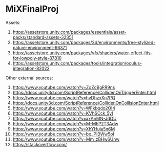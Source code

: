 # MiXFinalProj

Assets:

1. https://assetstore.unity.com/packages/essentials/asset-packs/standard-assets-32351
2. https://assetstore.unity.com/packages/3d/environments/free-stylized-nature-environment-96371
3. https://assetstore.unity.com/packages/vfx/shaders/water-effect-fits-for-lowpoly-style-87810
4. https://assetstore.unity.com/packages/tools/integration/oculus-integration-82022


Other external sources:

1. https://www.youtube.com/watch?v=ZoZcBgRR9ns
2. https://docs.unity3d.com/ScriptReference/Collider.OnTriggerEnter.html
3. https://www.youtube.com/watch?v=hvDhzxXn7PQ
4. https://docs.unity3d.com/ScriptReference/Collider.OnCollisionEnter.html
5. https://www.youtube.com/watch?v=WFkbqdo2OI4
6. https://www.youtube.com/watch?v=KVhSCck_5yI
7. https://www.youtube.com/watch?v=xxAnMN-JdQU
8. https://www.youtube.com/watch?v=M-MhP2T3Adw
9. https://www.youtube.com/watch?v=XhYHuju5n6M
10. https://www.youtube.com/watch?v=bq_PIBWw5oI
11. https://www.youtube.com/watch?v=Mm_zBHw6Unw
12. https://stackoverflow.com/
